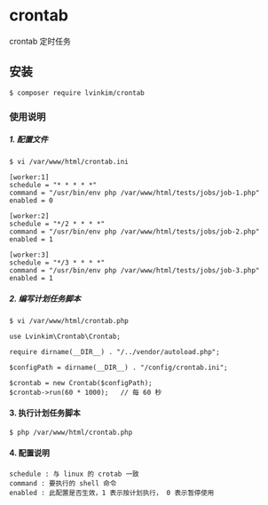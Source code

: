 # crontab
crontab 定时任务

## 安装
```
$ composer require lvinkim/crontab
```

### 使用说明

##### 1. 配置文件

```
$ vi /var/www/html/crontab.ini

[worker:1]
schedule = "* * * * *"
command = "/usr/bin/env php /var/www/html/tests/jobs/job-1.php"
enabled = 0

[worker:2]
schedule = "*/2 * * * *"
command = "/usr/bin/env php /var/www/html/tests/jobs/job-2.php"
enabled = 1

[worker:3]
schedule = "*/3 * * * *"
command = "/usr/bin/env php /var/www/html/tests/jobs/job-3.php"
enabled = 1

```

##### 2. 编写计划任务脚本
```
$ vi /var/www/html/crontab.php

use Lvinkim\Crontab\Crontab;

require dirname(__DIR__) . "/../vendor/autoload.php";

$configPath = dirname(__DIR__) . "/config/crontab.ini";

$crontab = new Crontab($configPath);
$crontab->run(60 * 1000);   // 每 60 秒
``` 

#### 3. 执行计划任务脚本
```
$ php /var/www/html/crontab.php
```

#### 4. 配置说明

```
schedule : 与 linux 的 crotab 一致
command : 要执行的 shell 命令
enabled : 此配置是否生效，1 表示按计划执行， 0 表示暂停使用
```

